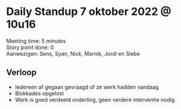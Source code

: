 # Daily Standup 7 oktober 2022 @ 10u16

Meeting time: 5 minutes  
Story point done: 0  
Aanwezigen: Sens, Syan, Nick, Marnik, Jordi en Siebe  

## Verloop

- Iedereen af gegaan gevraagd of ze werk hadden vandaag
- Blokkades opgelost
- Werk is goed verdeeld onderling, geen verdere interventie nodig
